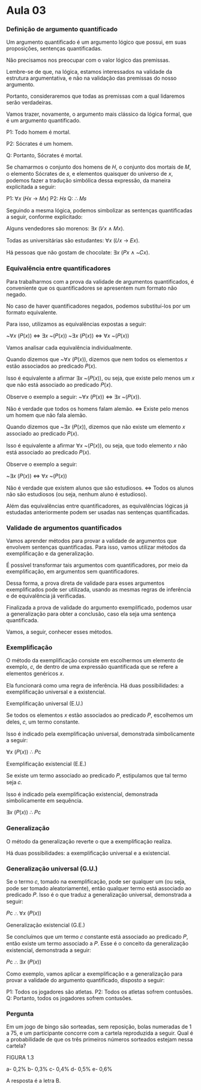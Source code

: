# Aula 03

### Definição de argumento quantificado

Um argumento quantificado é um argumento lógico que possui, em suas proposições, sentenças quantificadas.

Não precisamos nos preocupar com o valor lógico das premissas. 

Lembre-se de que, na lógica, estamos interessados na validade da estrutura argumentativa, e não na validação das premissas do nosso argumento.

Portanto, consideraremos que todas as premissas com a qual lidaremos serão verdadeiras.

Vamos trazer, novamente, o argumento mais clássico da lógica formal, que é um argumento quantificado.

P1: Todo homem é mortal.

P2: Sócrates é um homem.

Q: Portanto, Sócrates é mortal.

Se chamarmos o conjunto dos homens de 𝐻, o conjunto dos mortais de 𝑀, o elemento Sócrates de 𝑠, e elementos quaisquer do universo de 𝑥, podemos fazer a tradução simbólica dessa expressão, da maneira explicitada a seguir:

P1: ∀𝑥 (𝐻𝑥 → 𝑀𝑥) 
P2: 𝐻𝑠
Q: ∴ 𝑀𝑠

Seguindo a mesma lógica, podemos simbolizar as sentenças quantificadas a seguir, conforme explicitado:

Alguns vendedores são morenos: ∃𝑥 (𝑉𝑥 ∧ 𝑀𝑥).

Todas as universitárias são estudantes: ∀𝑥 (𝑈𝑥 → 𝐸𝑥).

Há pessoas que não gostam de chocolate: ∃𝑥 (𝑃𝑥 ∧ ~𝐶𝑥).

### Equivalência entre quantificadores

Para trabalharmos com a prova da validade de argumentos quantificados, é conveniente que os quantificadores se apresentem num formato não negado. 

No caso de haver quantificadores negados, podemos substituí-los por um formato equivalente. 

Para isso, utilizamos as equivalências expostas a seguir:

~∀𝑥 (𝑃(𝑥)) ⇔ ∃𝑥 ~(𝑃(𝑥))
~∃𝑥 (𝑃(𝑥)) ⇔ ∀𝑥 ~(𝑃(𝑥))

Vamos analisar cada equivalência individualmente. 

Quando dizemos que ~∀𝑥 (𝑃(𝑥)), dizemos que nem todos os elementos 𝑥 estão associados ao predicado 𝑃(𝑥).

Isso é equivalente a afirmar ∃𝑥 ~(𝑃(𝑥)), ou seja, que existe pelo menos um 𝑥 que não está associado ao predicado 𝑃(𝑥).

Observe o exemplo a seguir: ~∀𝑥 (𝑃(𝑥)) ⇔ ∃𝑥 ~(𝑃(𝑥)).

Não é verdade que todos os homens falam alemão. ⇔ Existe pelo menos um homem que não fala alemão.

Quando dizemos que ~∃𝑥 (𝑃(𝑥)), dizemos que não existe um elemento 𝑥 associado ao predicado 𝑃(𝑥). 

Isso é equivalente a afirmar ∀𝑥 ~(𝑃(𝑥)), ou seja, que todo elemento 𝑥 não está associado ao predicado 𝑃(𝑥).

Observe o exemplo a seguir:

~∃𝑥 (𝑃(𝑥)) ⇔ ∀𝑥 ~(𝑃(𝑥))

Não é verdade que existem alunos que são estudiosos. ⇔ Todos os alunos não são estudiosos (ou seja, nenhum aluno é estudioso).

Além das equivalências entre quantificadores, as equivalências lógicas já estudadas anteriormente podem ser usadas nas sentenças quantificadas.

### Validade de argumentos quantificados

Vamos aprender métodos para provar a validade de argumentos que envolvem sentenças quantificadas. Para isso, vamos utilizar métodos da exemplificação e da generalização.

É possível transformar tais argumentos com quantificadores, por meio da exemplificação, em argumentos sem quantificadores.

Dessa forma, a prova direta de validade para esses argumentos exemplificados pode ser utilizada, usando as mesmas regras de inferência e de equivalência já verificadas.

Finalizada a prova de validade do argumento exemplificado, podemos usar a generalização para obter a conclusão, caso ela seja uma sentença quantificada.

Vamos, a seguir, conhecer esses métodos.

### Exemplificação

O método da exemplificação consiste em escolhermos um elemento de exemplo, 𝑐, de dentro de uma expressão quantificada que se refere a elementos genéricos 𝑥.

Ela funcionará como uma regra de inferência. Há duas possibilidades: a exemplificação universal e a existencial.

Exemplificação universal (E.U.)

Se todos os elementos 𝑥 estão associados ao predicado 𝑃, escolhemos um deles, 𝑐, um termo constante. 

Isso é indicado pela exemplificação universal, demonstrada simbolicamente a seguir:

∀𝑥 (𝑃(𝑥))
∴ 𝑃c

Exemplificação existencial (E.E.)

Se existe um termo associado ao predicado 𝑃, estipulamos que tal termo seja 𝑐.

Isso é indicado pela exemplificação existencial, demonstrada simbolicamente em sequência. 

∃𝑥 (𝑃(𝑥)) 
∴ 𝑃c

### Generalização

O método da generalização reverte o que a exemplificação realiza. 

Há duas possibilidades: a exemplificação universal e a existencial.

### Generalização universal (G.U.) 

Se o termo 𝑐, tomado na exemplificação, pode ser qualquer um (ou seja, pode ser tomado aleatoriamente), então qualquer termo está associado ao predicado 𝑃. Isso é o que traduz a generalização universal, demonstrada a seguir:

𝑃c
∴ ∀𝑥 (𝑃(𝑥))

Generalização existencial (G.E.)

Se concluímos que um termo 𝑐 constante está associado ao predicado 𝑃, então existe um termo associado a 𝑃. Esse é o conceito da generalização existencial, demonstrada a seguir:

𝑃c
∴ ∃𝑥 (𝑃(𝑥))

Como exemplo, vamos aplicar a exemplificação e a generalização para provar a validade do argumento quantificado, disposto a seguir:

P1: Todos os jogadores são atletas.
P2: Todos os atletas sofrem contusões.
Q: Portanto, todos os jogadores sofrem contusões.

### Pergunta

Em um jogo de bingo são sorteadas, sem reposição, bolas numeradas de 1 a 75, e um participante concorre com a cartela reproduzida a seguir. Qual é a probabilidade de que os três primeiros números sorteados estejam nessa cartela?

FIGURA  1.3

a- 0,2%
b- 0,3%
c- 0,4%
d- 0,5%
e- 0,6%

A resposta é a letra B.






